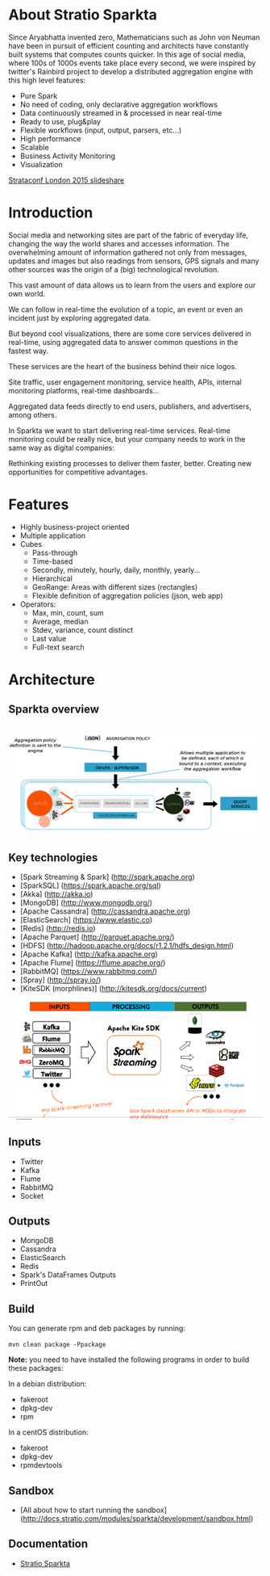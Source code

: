 # About Stratio Sparkta


Since Aryabhatta invented zero, Mathematicians such as John von Neuman have been in pursuit
of efficient counting and architects have constantly built systems that computes counts quicker. In
this age of social media, where 100s of 1000s events take place every second, we were inspired
by twitter's Rainbird project to develop a distributed aggregation engine with this high level
features:

- Pure Spark
- No need of coding, only declarative aggregation workflows
- Data continuously streamed in & processed in near real-time
- Ready to use, plug&play
- Flexible workflows (input, output, parsers, etc...)
- High performance
- Scalable
- Business Activity Monitoring
- Visualization

 [Strataconf London 2015 slideshare](http://es.slideshare.net/Stratio/strata-sparkta)

Introduction
============
Social media and networking sites are  part of the fabric of everyday life, changing the way the world shares and
accesses information.
The overwhelming amount of information gathered not only from messages, updates and images but also readings
from sensors, GPS signals and many other sources was the origin of a (big) technological revolution.

This vast amount of data allows us to learn from the users and explore our own world.

We can follow in real-time the evolution of a topic, an event or even an incident just by exploring aggregated data.



 But beyond cool visualizations, there are some core services delivered in real-time, using aggregated data to
 answer common questions in the fastest way.

 These services are the heart of the business behind their nice logos.

 Site traffic, user engagement monitoring, service health, APIs, internal monitoring platforms, real-time dashboards…

 Aggregated data feeds directly to end users, publishers, and advertisers, among others.

 In Sparkta we want to start delivering real-time services. Real-time monitoring could be really nice, but your
 company needs to work in the same way as digital companies:

 Rethinking existing processes to deliver them faster, better.
 Creating new opportunities for competitive advantages.

Features
========

- Highly business-project oriented
- Multiple application
- Cubes
    - Pass-through
    - Time-based
    - Secondly, minutely, hourly,  daily, monthly, yearly...
    - Hierarchical
    - GeoRange: Areas with different sizes (rectangles)
    - Flexible definition of aggregation policies (json, web app)
- Operators:
    - Max, min, count, sum
    - Average, median
    - Stdev, variance, count distinct
    - Last value
    - Full-text search



Architecture
============


Sparkta overview
------------

![Settings Window](./doc/src/site/sphinx/images/sparkta1.png)

Key technologies
------------
- [Spark Streaming & Spark]  (http://spark.apache.org)
- [SparkSQL] (https://spark.apache.org/sql)
- [Akka] (http://akka.io)
- [MongoDB] (http://www.mongodb.org/)
- [Apache Cassandra] (http://cassandra.apache.org)
- [ElasticSearch] (https://www.elastic.co)
- [Redis] (http://redis.io)
- [Apache Parquet] (http://parquet.apache.org/)
- [HDFS] (http://hadoop.apache.org/docs/r1.2.1/hdfs_design.html)
- [Apache Kafka] (http://kafka.apache.org)
- [Apache Flume] (https://flume.apache.org/)
- [RabbitMQ] (https://www.rabbitmq.com/)
- [Spray] (http://spray.io/)
- [KiteSDK (morphlines)] (http://kitesdk.org/docs/current)


![Settings Window](./doc/src/site/sphinx/images/Inoutputs.png)

Inputs
------------

- Twitter
- Kafka
- Flume
- RabbitMQ
- Socket


Outputs
------------

- MongoDB
- Cassandra
- ElasticSearch
- Redis
- Spark's DataFrames Outputs
- PrintOut

Build
-----

You can generate rpm and deb packages by running:

`mvn clean package -Ppackage`

**Note:** you need to have installed the following programs in order to build these packages:

In a debian distribution:

  - fakeroot
  - dpkg-dev
  - rpm
  
In a centOS distribution:

  - fakeroot
  - dpkg-dev
  - rpmdevtools


Sandbox
-------------
- [All about how to start running the sandbox] (http://docs.stratio.com/modules/sparkta/development/sandbox.html)

Documentation
-------------

- [Stratio Sparkta](http://docs.stratio.com/modules/sparkta/development/)

